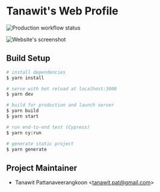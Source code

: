 # Tanawit's Web Profile

![Production workflow status](https://github.com/tanawitpat/tanawit-web-profile/workflows/production/deploy/badge.svg)

![Website's screenshot](https://user-images.githubusercontent.com/25366268/79641887-7aadb900-81c4-11ea-9088-ba48f39bed6e.png)

## Build Setup

```bash
# install dependencies
$ yarn install

# serve with hot reload at localhost:3000
$ yarn dev

# build for production and launch server
$ yarn build
$ yarn start

# run end-to-end test (Cypress)
$ yarn cy:run

# generate static project
$ yarn generate
```

## Project Maintainer

- Tanawit Pattanaveerangkoon <<tanawit.pat@gmail.com>>
